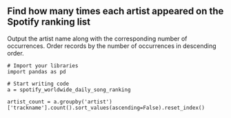 ## Find how many times each artist appeared on the Spotify ranking list
Output the artist name along with the corresponding number of occurrences.
Order records by the number of occurrences in descending order.

```
# Import your libraries
import pandas as pd

# Start writing code
a = spotify_worldwide_daily_song_ranking

artist_count = a.groupby('artist')['trackname'].count().sort_values(ascending=False).reset_index()
```
